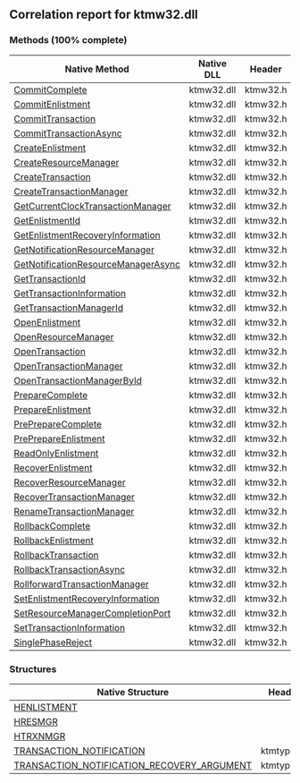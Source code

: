 ## Correlation report for ktmw32.dll  
### Methods (100% complete)  
Native Method | Native DLL | Header | Managed Method  
--- | --- | --- | ---  
[CommitComplete](http://msdn2.microsoft.com/en-us/library/de3e3a26-3e56-4732-8e7c-945b45593aed) | ktmw32.dll | ktmw32.h | Vanara.PInvoke.KtmW32.CommitComplete  
[CommitEnlistment](http://msdn2.microsoft.com/en-us/library/d1e1043d-2db3-4f05-affc-2d32744baf10) | ktmw32.dll | ktmw32.h | Vanara.PInvoke.KtmW32.CommitEnlistment  
[CommitTransaction](http://msdn2.microsoft.com/en-us/library/17db5e1f-685b-46f0-bac6-dff4c18bb515) | ktmw32.dll | ktmw32.h | Vanara.PInvoke.KtmW32.CommitTransaction  
[CommitTransactionAsync](http://msdn2.microsoft.com/en-us/library/cc0f4314-e216-490b-a49a-14bb850e0762) | ktmw32.dll | ktmw32.h | Vanara.PInvoke.KtmW32.CommitTransactionAsync  
[CreateEnlistment](http://msdn2.microsoft.com/en-us/library/7bc06468-947f-48ec-8e58-20df58ed93bd) | ktmw32.dll | ktmw32.h | Vanara.PInvoke.KtmW32.CreateEnlistment  
[CreateResourceManager](http://msdn2.microsoft.com/en-us/library/ad88e478-1dff-4f35-a0e3-6bda8bb45711) | ktmw32.dll | ktmw32.h | Vanara.PInvoke.KtmW32.CreateResourceManager  
[CreateTransaction](http://msdn2.microsoft.com/en-us/library/578bda35-bd35-4f6d-8366-a4bfb4dbfe42) | ktmw32.dll | ktmw32.h | Vanara.PInvoke.KtmW32.CreateTransaction  
[CreateTransactionManager](http://msdn2.microsoft.com/en-us/library/f5b7d0c1-9cd0-48fc-8125-d4da040951c4) | ktmw32.dll | ktmw32.h | Vanara.PInvoke.KtmW32.CreateTransactionManager  
[GetCurrentClockTransactionManager](http://msdn2.microsoft.com/en-us/library/21d7c0fa-3a49-43b3-9325-d3dfdabbcb98) | ktmw32.dll | ktmw32.h | Vanara.PInvoke.KtmW32.GetCurrentClockTransactionManager  
[GetEnlistmentId](http://msdn2.microsoft.com/en-us/library/ffd37a2e-6bac-4566-bb15-eafce8a11c3b) | ktmw32.dll | ktmw32.h | Vanara.PInvoke.KtmW32.GetEnlistmentId  
[GetEnlistmentRecoveryInformation](http://msdn2.microsoft.com/en-us/library/05bfbe81-5f3d-4e32-b4fa-4532227f522e) | ktmw32.dll | ktmw32.h | Vanara.PInvoke.KtmW32.GetEnlistmentRecoveryInformation  
[GetNotificationResourceManager](http://msdn2.microsoft.com/en-us/library/d606f960-e843-4478-8ba7-5201f85c44ce) | ktmw32.dll | ktmw32.h | Vanara.PInvoke.KtmW32.GetNotificationResourceManager  
[GetNotificationResourceManagerAsync](http://msdn2.microsoft.com/en-us/library/c83e104b-6cd7-4399-8232-7c2e7b408f1a) | ktmw32.dll | ktmw32.h | Vanara.PInvoke.KtmW32.GetNotificationResourceManagerAsync  
[GetTransactionId](http://msdn2.microsoft.com/en-us/library/10f4729f-3e6e-469a-8f72-48c29735e7b1) | ktmw32.dll | ktmw32.h | Vanara.PInvoke.KtmW32.GetTransactionId  
[GetTransactionInformation](http://msdn2.microsoft.com/en-us/library/5ce3c96a-629e-49d0-8ec4-f9bf76af99ac) | ktmw32.dll | ktmw32.h | Vanara.PInvoke.KtmW32.GetTransactionInformation  
[GetTransactionManagerId](http://msdn2.microsoft.com/en-us/library/e1aa573d-add9-42b7-8b2b-773dc12aa51b) | ktmw32.dll | ktmw32.h | Vanara.PInvoke.KtmW32.GetTransactionManagerId  
[OpenEnlistment](http://msdn2.microsoft.com/en-us/library/2c403e22-3feb-415a-b65b-572802764548) | ktmw32.dll | ktmw32.h | Vanara.PInvoke.KtmW32.OpenEnlistment  
[OpenResourceManager](http://msdn2.microsoft.com/en-us/library/396b586f-c594-4481-b095-862e9058519c) | ktmw32.dll | ktmw32.h | Vanara.PInvoke.KtmW32.OpenResourceManager  
[OpenTransaction](http://msdn2.microsoft.com/en-us/library/d95f15e4-d0fd-4665-849d-eecac8fc542b) | ktmw32.dll | ktmw32.h | Vanara.PInvoke.KtmW32.OpenTransaction  
[OpenTransactionManager](http://msdn2.microsoft.com/en-us/library/6b53609a-b956-441c-b5b5-9a8e6aa489c9) | ktmw32.dll | ktmw32.h | Vanara.PInvoke.KtmW32.OpenTransactionManager  
[OpenTransactionManagerById](http://msdn2.microsoft.com/en-us/library/4724383d-8ecf-40cb-8159-15a6d5ddfd1b) | ktmw32.dll | ktmw32.h | Vanara.PInvoke.KtmW32.OpenTransactionManagerById  
[PrepareComplete](http://msdn2.microsoft.com/en-us/library/47488c70-3409-4544-bcca-3415f91e7194) | ktmw32.dll | ktmw32.h | Vanara.PInvoke.KtmW32.PrepareComplete  
[PrepareEnlistment](http://msdn2.microsoft.com/en-us/library/5f1b1eb2-e2f5-4daf-b549-7f0c195414f0) | ktmw32.dll | ktmw32.h | Vanara.PInvoke.KtmW32.PrepareEnlistment  
[PrePrepareComplete](http://msdn2.microsoft.com/en-us/library/b4a70a51-2c49-4626-9fca-9ca6e0d21a53) | ktmw32.dll | ktmw32.h | Vanara.PInvoke.KtmW32.PrePrepareComplete  
[PrePrepareEnlistment](http://msdn2.microsoft.com/en-us/library/7a336267-4bee-4aac-abff-ec112650789a) | ktmw32.dll | ktmw32.h | Vanara.PInvoke.KtmW32.PrePrepareEnlistment  
[ReadOnlyEnlistment](http://msdn2.microsoft.com/en-us/library/a6411fad-8ad0-4a31-9e09-0c18dd384634) | ktmw32.dll | ktmw32.h | Vanara.PInvoke.KtmW32.ReadOnlyEnlistment  
[RecoverEnlistment](http://msdn2.microsoft.com/en-us/library/5c36732f-bf4f-4071-959e-3359be0b2363) | ktmw32.dll | ktmw32.h | Vanara.PInvoke.KtmW32.RecoverEnlistment  
[RecoverResourceManager](http://msdn2.microsoft.com/en-us/library/616ff873-c0d0-464e-9b1b-74a426b99abd) | ktmw32.dll | ktmw32.h | Vanara.PInvoke.KtmW32.RecoverResourceManager  
[RecoverTransactionManager](http://msdn2.microsoft.com/en-us/library/6f217ebb-3423-41d3-acff-eb21838c9751) | ktmw32.dll | ktmw32.h | Vanara.PInvoke.KtmW32.RecoverTransactionManager  
[RenameTransactionManager](http://msdn2.microsoft.com/en-us/library/2767e689-1342-458f-a215-a29d774c0648) | ktmw32.dll | ktmw32.h | Vanara.PInvoke.KtmW32.RenameTransactionManager  
[RollbackComplete](http://msdn2.microsoft.com/en-us/library/c9d53777-eef9-4c60-921d-50b0fbf8d005) | ktmw32.dll | ktmw32.h | Vanara.PInvoke.KtmW32.RollbackComplete  
[RollbackEnlistment](http://msdn2.microsoft.com/en-us/library/e62c0c81-6802-4a76-94bb-617933490e83) | ktmw32.dll | ktmw32.h | Vanara.PInvoke.KtmW32.RollbackEnlistment  
[RollbackTransaction](http://msdn2.microsoft.com/en-us/library/7d3522b8-ddf0-449e-8ab4-09e679ba1f15) | ktmw32.dll | ktmw32.h | Vanara.PInvoke.KtmW32.RollbackTransaction  
[RollbackTransactionAsync](http://msdn2.microsoft.com/en-us/library/df23e5af-c37e-4e60-b160-6ffa8f6a26e3) | ktmw32.dll | ktmw32.h | Vanara.PInvoke.KtmW32.RollbackTransactionAsync  
[RollforwardTransactionManager](http://msdn2.microsoft.com/en-us/library/13492b74-8707-46bb-93f1-59c3c5ceab6d) | ktmw32.dll | ktmw32.h | Vanara.PInvoke.KtmW32.RollforwardTransactionManager  
[SetEnlistmentRecoveryInformation](http://msdn2.microsoft.com/en-us/library/54e7526f-57f0-40cd-9624-fce0644a0884) | ktmw32.dll | ktmw32.h | Vanara.PInvoke.KtmW32.SetEnlistmentRecoveryInformation  
[SetResourceManagerCompletionPort](http://msdn2.microsoft.com/en-us/library/219fc899-84ee-474f-9f86-6ebf9c721810) | ktmw32.dll | ktmw32.h | Vanara.PInvoke.KtmW32.SetResourceManagerCompletionPort  
[SetTransactionInformation](http://msdn2.microsoft.com/en-us/library/e33d221b-cd06-4f20-a4b5-407a04362ba0) | ktmw32.dll | ktmw32.h | Vanara.PInvoke.KtmW32.SetTransactionInformation  
[SinglePhaseReject](http://msdn2.microsoft.com/en-us/library/8cc77686-e130-4b82-b2f5-70121b40e052) | ktmw32.dll | ktmw32.h | Vanara.PInvoke.KtmW32.SinglePhaseReject  
### Structures  
Native Structure | Header | Managed Structure  
--- | --- | ---  
[HENLISTMENT](https://www.google.com/search?num=5&q=HENLISTMENT+site%3Amicrosoft.com) |  | Vanara.PInvoke.KtmW32+HENLISTMENT  
[HRESMGR](https://www.google.com/search?num=5&q=HRESMGR+site%3Amicrosoft.com) |  | Vanara.PInvoke.KtmW32+HRESMGR  
[HTRXNMGR](https://www.google.com/search?num=5&q=HTRXNMGR+site%3Amicrosoft.com) |  | Vanara.PInvoke.KtmW32+HTRXNMGR  
[TRANSACTION_NOTIFICATION](http://msdn2.microsoft.com/en-us/library/4f87de9d-a068-4ab9-8f38-b75f20552b1d) | ktmtypes.h | Vanara.PInvoke.KtmW32+TRANSACTION_NOTIFICATION  
[TRANSACTION_NOTIFICATION_RECOVERY_ARGUMENT](http://msdn2.microsoft.com/en-us/library/29a32b89-22d1-4d26-8927-a2051dd5d37a) | ktmtypes.h | Vanara.PInvoke.KtmW32+TRANSACTION_NOTIFICATION_RECOVERY_ARGUMENT  
